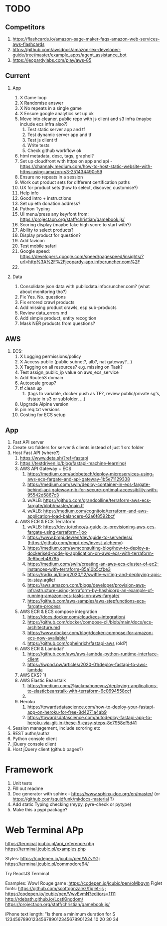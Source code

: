 # TODO

## Competitors

1) https://flashcards.io/amazon-sage-maker-faqs-amazon-web-services-aws-flashcards
1) https://github.com/awsdocs/amazon-lex-developer-guide/tree/master/example_apps/agent_assistance_bot
1) https://jeopardylabs.com/play/aws-85

## Current

1) App
    1) X Game loop
    1) X Randomise answer
    1) X No repeats in a single game
    1) X Ensure google analytics set up ok
    1) Move into cleaner, public repo with js client and s3 infra (maybe include ecs infra also?)
        1) Test static server app and tf
        1) Test dynamic server app and tf
        1) Test js client tf
        1) Write tests
        1) Check github workflow ok
    1) html metadata, desc, tags, graphql?
    1) Set up cloudfront with https on app and api - https://channaly.medium.com/how-to-host-static-website-with-https-using-amazon-s3-251434490c59
    1) Ensure no repeats in a session
    1) Work out product sets for different certification paths
    1) UX for product sets (how to select, discover, customise?)
    1) Help info
    1) Good intro + instructions  
    1) Set up eth donation address?
    1) Python Typing
    1) UI menu/press any key/font from: https://projectaon.org/staff/christian/gamebook.js/
    1) Scoring display (maybe fake high score to start with?)
    1) Ability to select products?
    1) Display product for question?
    1) Add favicon
    1) Test mobile safari
    1) Google speed: https://developers.google.com/speed/pagespeed/insights/?url=http%3A%2F%2Fjeopardy-app.infocruncher.com%2F
    1)
    
1) Data
    1) Consolidate json data with publicdata.infocruncher.com? (what about monitoring tho?)
    1) Fix Yes. No. questions
    1) Fix errored crawl products
    1) Add missing product crawls, esp sub-products
    1) Review data_errors.md
    1) Add simple product, entity recogition
    1) Mask NER products from questions?
    


## AWS
1) ECS:
    1) X Logging permissions/policy
    1) X Access public (public subnet?, alb?, nat gateway?...)
    1) X Tagging on all resources? e.g. missing on Task?
    1) Test assign_public_ip value on aws_ecs_service 
    1) Add Route53 domain
    1) Autoscale group?
    1) tf clean up 
        1) (tags to variable, docker push as TF?, review public/private sg's, tfstate in s3 or subfolder, ...)
    1) Upgrade Alpine version
    1) pin req.txt versions
    1) Costing for ECS setup

## App
1) Fast API server
1) Create src folders for server & clients instead of just 1 src folder
1) Host Fast API (where?)
    1) https://www.deta.sh/?ref=fastapi
    1) https://testdriven.io/blog/fastapi-machine-learning/
    1) AWS API Gateway + ECS
        1) https://medium.com/adobetech/deploy-microservices-using-aws-ecs-fargate-and-api-gateway-1b5e71129338
        1) https://medium.com/swlh/deploy-container-in-ecs-fargate-behind-api-gateway-nlb-for-secure-optimal-accessibility-with-95542d5867c3
        1) w/ALB: https://github.com/grandcolline/terraform-aws-ecs-fargate/blob/master/main.tf
        1) w/ALB: https://medium.com/cognitoiq/terraform-and-aws-application-load-balancers-62a6f8592bcf 
    1) AWS ECR & ECS Terraform
        1) w/ALB: https://dev.to/txheo/a-guide-to-provisioning-aws-ecs-fargate-using-terraform-1joo
        1) https://www.bmpi.dev/en/dev/guide-to-serverless/ (https://github.com/bmpi-dev/invest-alchemy)
        1) https://medium.com/avmconsulting-blog/how-to-deploy-a-dockerised-node-js-application-on-aws-ecs-with-terraform-3e6bceb48785
        1) https://medium.com/swlh/creating-an-aws-ecs-cluster-of-ec2-instances-with-terraform-85a10b5cfbe3
        1) https://radix.ai/blog/2020/12/swiftly-writing-and-deploying-apis-to-stay-agile/
        1) https://aws.amazon.com/blogs/developer/provision-aws-infrastructure-using-terraform-by-hashicorp-an-example-of-running-amazon-ecs-tasks-on-aws-fargate/
        1) https://github.com/aws-samples/aws-stepfunctions-ecs-fargate-process
    1) AWS ECR & ECS compose integration
        1) https://docs.docker.com/cloud/ecs-integration/
        1) https://github.com/docker/compose-cli/blob/main/docs/ecs-architecture.md
        1) https://www.docker.com/blog/docker-compose-for-amazon-ecs-now-available/
        1) https://github.com/cpheinrich/fastapi-aws (old?)
    1) AWS ECR & Lambda? 
        1) https://github.com/aws/aws-lambda-python-runtime-interface-client
        1) https://iwpnd.pw/articles/2020-01/deploy-fastapi-to-aws-lambda
    1) AWS EKS?
        1) 
    1) AWS Elastic Beanstalk
        1) https://medium.com/@jackmahoneynz/deploying-applications-to-elasticbeanstalk-with-terraform-6c0694558ccf
        1) 
    1) Heroku
        1) https://towardsdatascience.com/how-to-deploy-your-fastapi-app-on-heroku-for-free-8d4271a4ab9
        1) https://towardsdatascience.com/autodeploy-fastapi-app-to-heroku-via-git-in-these-5-easy-steps-8c7958ef5d41
1) Session management, include scroring etc
1) REST authn/authz
1) Python console client
1) jQuery console client
1) Host jQuery client (github pages?)



# Framework

1) Unit tests
1) Fill out readme
1) Doc generator with sphinx - https://www.sphinx-doc.org/en/master/ (or https://github.com/squidfunk/mkdocs-material ?)
1) Add static Typing checking (mypy, pyre-check or pytype)
1) Make this a pypi package?


# Web Terminal APp

https://terminal.jcubic.pl/api_reference.php  
https://terminal.jcubic.pl/examples.php

Styles:
    https://codepen.io/jcubic/pen/WZvYGj
    https://terminal.jcubic.pl/commodore64/

Try ReactJS Terminal

Examples:
    Wow! Rouge game :https://codepen.io/jcubic/pen/oMbgym
    Figlet fonts: https://github.com/scottgonzalez/figlet-js ; https://codepen.io/jcubic/pen/VwvEvmN?editors=1111
    http://rdebath.github.io/LostKingdom/
    https://projectaon.org/staff/christian/gamebook.js/
    

iPhone text length:
"Is there a minimum duration for S
1234567890123456789012345678901234
         10        20        30  34


